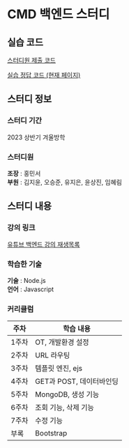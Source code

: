 # CMD 백엔드 스터디
## 실습 코드
[스터디원 제출 코드](https://github.com/comeducmd/2023-winter-backend-study)

[실습 정답 코드 (현재 페이지)](https://github.com/comeducmd/2023-winter-backend-study-solution)
## 스터디 정보
### 스터디 기간
2023 상반기 겨울방학
### 스터디원
**조장** : 홍민서  
**부원** : 김지윤, 오승준, 유지은, 윤상진, 임혜림
## 스터디 내용
### 강의 링크
[유튜브 백엔드 강의 재생목록](https://youtube.com/playlist?list=PLmXA0T1KlqBoIhnbx3AgVvmy-MINdNn9b)
### 학습한 기술
**기술** : Node.js  
**언어** : Javascript
### 커리큘럼
|주차|학습 내용|
|---|---|
|1주차|OT, 개발환경 설정|
|2주차|URL 라우팅|
|3주차|템플릿 엔진, ejs|
|4주차|GET과 POST, 데이터바인딩|
|5주차|MongoDB, 생성 기능|
|6주차|조회 기능, 삭제 기능|
|7주차|수정 기능|
|부록|Bootstrap|
